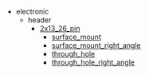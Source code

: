 * electronic
  * header
    * [2x13_26_pin](electronic/header/2x13_26_pin)
      * [surface_mount](electronic/header/2x13_26_pin/surface_mount)
      * [surface_mount_right_angle](electronic/header/2x13_26_pin/surface_mount/surface_mount_right_angle)
      * [through_hole](electronic/header/2x13_26_pin/surface_mount/surface_mount_right_angle/through_hole)
      * [through_hole_right_angle](electronic/header/2x13_26_pin/surface_mount/surface_mount_right_angle/through_hole/through_hole_right_angle)
